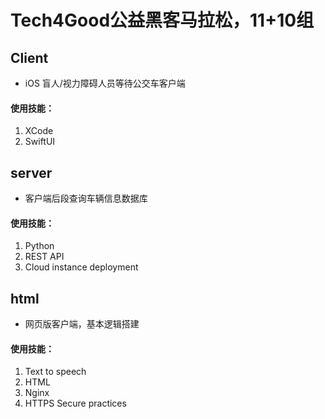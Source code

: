 # Tech4Good公益黑客马拉松，11+10组

## Client
- iOS 盲人/视力障碍人员等待公交车客户端
#### 使用技能：
1. XCode
2. SwiftUI

## server
- 客户端后段查询车辆信息数据库
#### 使用技能：
1. Python
2. REST API
3. Cloud instance deployment

## html
- 网页版客户端，基本逻辑搭建
#### 使用技能：
1. Text to speech
2. HTML
3. Nginx
4. HTTPS Secure practices
